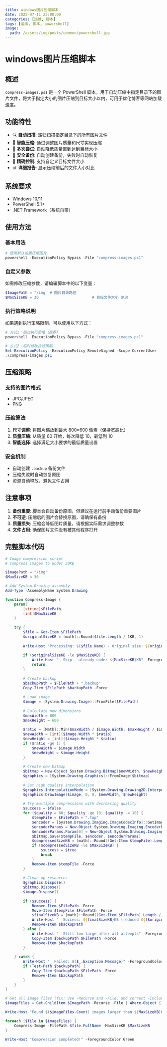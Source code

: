 ```yaml
---
title: windows图片压缩脚本
date: 2025-07-11 23:00:00
categories: [运维, 脚本]
tags: [运维, 脚本, powershell]
image:
  path: /assets/img/posts/common/powershell.jpg
---
```


# windows图片压缩脚本

## 概述

`compress-images.ps1` 是一个 PowerShell 脚本，用于自动压缩中指定目录下的图片文件，将大于指定大小的图片压缩到目标大小以内，可用于优化博客等网站加载速度。

## 功能特性

- 🔍 **自动扫描**: 递归扫描指定目录下的所有图片文件
- 📏 **智能压缩**: 通过调整图片质量和尺寸实现压缩
- 🔄 **多次尝试**: 自动降低质量直到达到目标大小
- 💾 **安全备份**: 自动创建备份，失败时自动恢复
- 🎯 **精确控制**: 支持自定义目标文件大小
- 📊 **详细报告**: 显示压缩前后的文件大小对比

## 系统要求

- Windows 10/11
- PowerShell 5.1+
- .NET Framework（系统自带）

## 使用方法

### 基本用法

```powershell
# 使用默认设置压缩图片
powershell -ExecutionPolicy Bypass -File "compress-images.ps1"
```

### 自定义参数

如需修改压缩参数，请编辑脚本中的以下变量：

```powershell
$ImagePath = "/img  # 图片目录路径
$MaxSizeKB = 30                        # 目标文件大小（KB）
```

### 执行策略说明

如果遇到执行策略限制，可以使用以下方式：

```powershell
# 方式1：绕过执行策略（推荐）
powershell -ExecutionPolicy Bypass -File "compress-images.ps1"

# 方式2：临时修改执行策略
Set-ExecutionPolicy -ExecutionPolicy RemoteSigned -Scope CurrentUser
.\compress-images.ps1
```

## 压缩策略

### 支持的图片格式
- JPG/JPEG
- PNG

### 压缩算法
1. **尺寸调整**: 将图片缩放到最大 800×600 像素（保持宽高比）
2. **质量压缩**: 从质量 60 开始，每次降低 10，最低到 10
3. **智能选择**: 选择满足大小要求的最低质量设置

### 安全机制
- 自动创建 `.backup` 备份文件
- 压缩失败时自动恢复原图
- 资源自动释放，避免文件占用

## 注意事项

1. **备份重要**: 脚本会自动备份原图，但建议在运行前手动备份重要图片
2. **不可逆**: 压缩后的图片会替换原图，请确保有备份
3. **质量损失**: 压缩会降低图片质量，请根据实际需求调整参数
4. **文件占用**: 确保图片文件没有被其他程序打开

## 完整脚本代码

```powershell
# Image compression script
# Compress images to under 30KB

$ImagePath = "/img"
$MaxSizeKB = 30

# Add System.Drawing assembly
Add-Type -AssemblyName System.Drawing

function Compress-Image {
    param(
        [string]$FilePath,
        [int]$MaxSizeKB
    )
    
    try {
        $file = Get-Item $FilePath
        $originalSizeKB = [math]::Round($file.Length / 1KB, 1)
        
        Write-Host "Processing: $($file.Name) - Original size: ${originalSizeKB}KB"
        
        if ($originalSizeKB -le $MaxSizeKB) {
            Write-Host "  Skip - already under ${MaxSizeKB}KB" -ForegroundColor Green
            return
        }
        
        # Create backup
        $backupPath = $FilePath + ".backup"
        Copy-Item $FilePath $backupPath -Force
        
        # Load image
        $image = [System.Drawing.Image]::FromFile($FilePath)
        
        # Calculate new dimensions
        $maxWidth = 800
        $maxHeight = 600
        
        $ratio = [Math]::Min($maxWidth / $image.Width, $maxHeight / $image.Height)
        $newWidth = [int]($image.Width * $ratio)
        $newHeight = [int]($image.Height * $ratio)
        if ($ratio -ge 1) {
            $newWidth = $image.Width
            $newHeight = $image.Height
        }
        
        # Create new bitmap
        $bitmap = New-Object System.Drawing.Bitmap($newWidth, $newHeight)
        $graphics = [System.Drawing.Graphics]::FromImage($bitmap)
        
        # Set high quality interpolation
        $graphics.InterpolationMode = [System.Drawing.Drawing2D.InterpolationMode]::HighQualityBicubic
        $graphics.DrawImage($image, 0, 0, $newWidth, $newHeight)
        
        # Try multiple compressions with decreasing quality
        $success = $false
        for ($quality = 60; $quality -ge 10; $quality -= 10) {
            $tempFile = $FilePath + ".tmp"
            $encoder = [System.Drawing.Imaging.ImageCodecInfo]::GetImageDecoders() | Where-Object { $_.FormatID -eq [System.Drawing.Imaging.ImageFormat]::JPEG.Guid }
            $encoderParams = New-Object System.Drawing.Imaging.EncoderParameters(1)
            $encoderParams.Param[0] = New-Object System.Drawing.Imaging.EncoderParameter([System.Drawing.Imaging.Encoder]::Quality, [long]$quality)
            $bitmap.Save($tempFile, $encoder, $encoderParams)
            $compressedSizeKB = [math]::Round((Get-Item $tempFile).Length / 1KB, 1)
            if ($compressedSizeKB -le $MaxSizeKB) {
                $success = $true
                break
            }
            Remove-Item $tempFile -Force
        }
        
        # Clean up resources
        $graphics.Dispose()
        $bitmap.Dispose()
        $image.Dispose()
        
        if ($success) {
            Remove-Item $FilePath -Force
            Move-Item $tempFile $FilePath -Force
            $finalSizeKB = [math]::Round((Get-Item $FilePath).Length / 1KB, 1)
            Write-Host "  Success: ${finalSizeKB}KB (reduced ${($originalSizeKB - $finalSizeKB):F1}KB)" -ForegroundColor Green
            Remove-Item $backupPath
        } else {
            Write-Host "  Still too large after all attempts" -ForegroundColor Yellow
            Copy-Item $backupPath $FilePath -Force
            Remove-Item $backupPath
        }
        
    } catch {
        Write-Host "  Failed: $($_.Exception.Message)" -ForegroundColor Red
        if (Test-Path $backupPath) {
            Copy-Item $backupPath $FilePath -Force
            Remove-Item $backupPath
        }
    }
}

# Get all image files (fix: use -Recurse and -File, and correct -Include usage)
$imageFiles = Get-ChildItem $ImagePath -Recurse -File | Where-Object { ($_.Extension -match "jpg|jpeg|png") -and ($_.Length / 1KB -gt $MaxSizeKB) }

Write-Host "Found $($imageFiles.Count) images larger than ${MaxSizeKB}KB" -ForegroundColor Cyan

foreach ($file in $imageFiles) {
    Compress-Image -FilePath $file.FullName -MaxSizeKB $MaxSizeKB
}

Write-Host "Compression completed!" -ForegroundColor Green
```